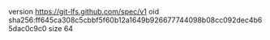 version https://git-lfs.github.com/spec/v1
oid sha256:ff645ca308c5cbbf5f60b12a1649b926677744098b08cc092dec4b65dac0c9c0
size 64
